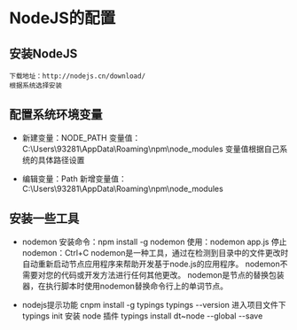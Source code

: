 # NodeJS的配置

## 安装NodeJS

    下载地址：http://nodejs.cn/download/
    根据系统选择安装

## 配置系统环境变量

+ 新建变量：NODE_PATH
    变量值：C:\Users\93281\AppData\Roaming\npm\node_modules
    变量值根据自己系统的具体路径设置

+ 编辑变量：Path
    新增变量值：C:\Users\93281\AppData\Roaming\npm\node_modules

## 安装一些工具

+ nodemon
    安装命令：npm install -g nodemon
    使用：nodemon app.js
    停止nodemon：Ctrl+C
    nodemon是一种工具，通过在检测到目录中的文件更改时自动重新启动节点应用程序来帮助开发基于node.js的应用程序。
    nodemon不需要对您的代码或开发方法进行任何其他更改。 nodemon是节点的替换包装器，在执行脚本时使用nodemon替换命令行上的单词节点。

+ nodejs提示功能
    cnpm install -g typings
    typings --version
    进入项目文件下
    typings init
    安装 node 插件
    typings install dt~node --global --save
